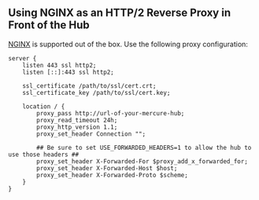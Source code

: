 ## Using NGINX as an HTTP/2 Reverse Proxy in Front of the Hub

[NGINX](https://www.nginx.com) is supported out of the box. Use the following proxy configuration:

```nginx
server {
    listen 443 ssl http2;
    listen [::]:443 ssl http2;

    ssl_certificate /path/to/ssl/cert.crt;
    ssl_certificate_key /path/to/ssl/cert.key;

    location / {
        proxy_pass http://url-of-your-mercure-hub;
        proxy_read_timeout 24h;
        proxy_http_version 1.1;
        proxy_set_header Connection "";

        ## Be sure to set USE_FORWARDED_HEADERS=1 to allow the hub to use those headers ##
        proxy_set_header X-Forwarded-For $proxy_add_x_forwarded_for;
        proxy_set_header X-Forwarded-Host $host;
        proxy_set_header X-Forwarded-Proto $scheme;
    }
}
```
